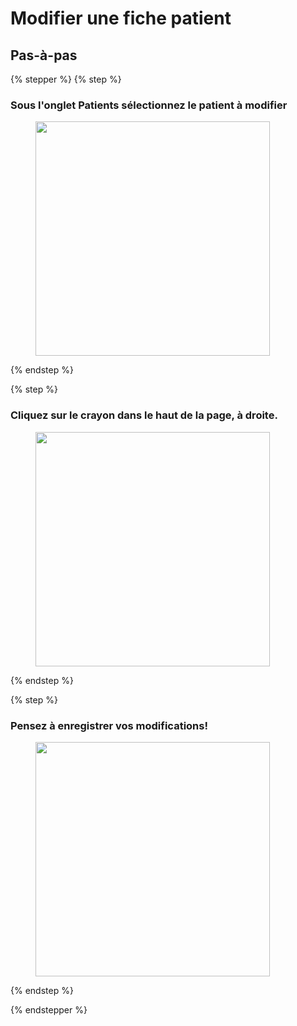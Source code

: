 # Modifier une fiche patient

## Pas-à-pas

{% stepper %}
{% step %}
### Sous l'onglet Patients sélectionnez le patient à modifier

<div align="left"><figure><img src="../../.gitbook/assets/Créer une nouvelle fiche patient - Step 5.jpeg" alt="" width="375"><figcaption></figcaption></figure></div>
{% endstep %}

{% step %}
### Cliquez sur le crayon dans le haut de la page, à droite.

<div align="left"><figure><img src="../../.gitbook/assets/Créer une nouvelle fiche patient - Step 6.jpeg" alt="" width="375"><figcaption></figcaption></figure></div>
{% endstep %}

{% step %}
### Pensez à enregistrer vos modifications!

<div align="left"><figure><img src="../../.gitbook/assets/Créer une nouvelle fiche patient - Step 7.jpeg" alt="" width="375"><figcaption></figcaption></figure></div>
{% endstep %}

{% endstepper %}